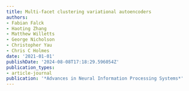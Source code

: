 ```yaml
---
title: Multi-facet clustering variational autoencoders
authors:
- Fabian Falck
- Haoting Zhang
- Matthew Willetts
- George Nicholson
- Christopher Yau
- Chris C Holmes
date: '2021-01-01'
publishDate: '2024-08-08T17:18:29.596054Z'
publication_types:
- article-journal
publication: '*Advances in Neural Information Processing Systems*'
---
```

